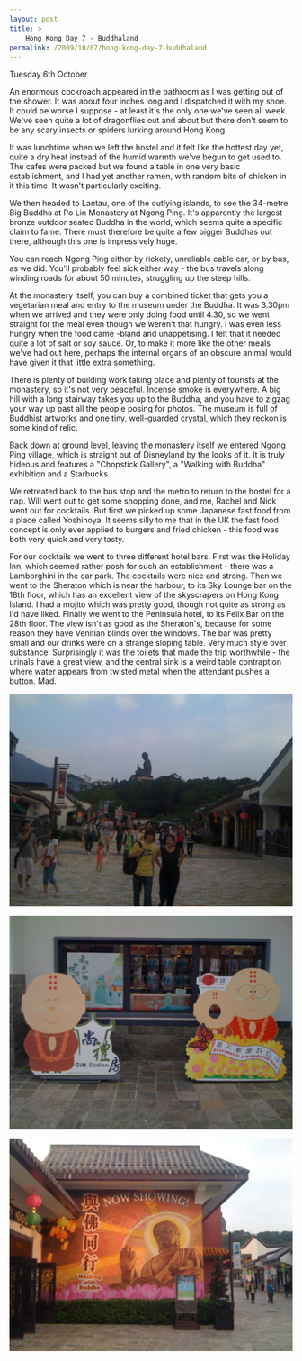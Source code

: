 ```yaml
---
layout: post
title: >
    Hong Kong Day 7 - Buddhaland
permalink: /2009/10/07/hong-kong-day-7-buddhaland
---
```

Tuesday 6th October

An enormous cockroach appeared in the bathroom as I was getting out of the shower. It was about four inches long and I dispatched it with my shoe. It could be worse I suppose - at least it's the only one we've seen all week. We've seen quite a lot of dragonflies out and about but there don't seem to be any scary insects or spiders lurking around Hong Kong.

It was lunchtime when we left the hostel and it felt like the hottest day yet, quite a dry heat instead of the humid warmth we've begun to get used to. The cafes were packed but we found a table in one very basic establishment, and I had yet another ramen, with random bits of chicken in it this time. It wasn't particularly exciting.

We then headed to Lantau, one of the outlying islands, to see the 34-metre Big Buddha at Po Lin Monastery at Ngong Ping. It's apparently the largest bronze outdoor seated Buddha in the world, which seems quite a specific claim to fame. There must therefore be quite a few bigger Buddhas out there, although this one is impressively huge.

You can reach Ngong Ping either by rickety, unreliable cable car, or by bus, as we did. You'll probably feel sick either way - the bus travels along winding roads for about 50 minutes, struggling up the steep hills.

At the monastery itself, you can buy a combined ticket that gets you a vegetarian meal and entry to the museum under the Buddha. It was 3.30pm when we arrived and they were only doing food until 4.30, so we went straight for the meal even though we weren't that hungry. I was even less hungry when the food came -bland and unappetising. I felt that it needed quite a lot of salt or soy sauce. Or, to make it more like the other meals we've had out here, perhaps the internal organs of an obscure animal would have given it that little extra something.

There is plenty of building work taking place and plenty of tourists at the monastery, so it's not very peaceful. Incense smoke is everywhere. A big hill with a long stairway takes you up to the Buddha, and you have to zigzag your way up past all the people posing for photos. The museum is full of Buddhist artworks and one tiny, well-guarded crystal, which they reckon is some kind of relic.

Back down at ground level, leaving the monastery itself we entered Ngong Ping village, which is straight out of Disneyland by the looks of it. It is truly hideous and features a "Chopstick Gallery", a "Walking with Buddha" exhibition and a Starbucks.

We retreated back to the bus stop and the metro to return to the hostel for a nap. Will went out to get some shopping done, and me, Rachel and Nick went out for cocktails. But first we picked up some Japanese fast food from a place called Yoshinoya. It seems silly to me that in the UK the fast food concept is only ever applied to burgers and fried chicken - this food was both very quick and very tasty.

For our cocktails we went to three different hotel bars. First was the Holiday Inn, which seemed rather posh for such an establishment - there was a Lamborghini in the car park. The cocktails were nice and strong. Then we went to the Sheraton which is near the harbour, to its Sky Lounge bar on the 18th floor, which has an excellent view of the skyscrapers on Hong Kong Island. I had a mojito which was pretty good, though not quite as strong as I'd have liked. Finally we went to the Peninsula hotel, to its Felix Bar on the 28th floor. The view isn't as good as the Sheraton's, because for some reason they have Venitian blinds over the windows. The bar was pretty small and our drinks were on a strange sloping table. Very much style over substance. Surprisingly it was the toilets that made the trip worthwhile - the urinals have a great view, and the central sink is a weird table contraption where water appears from twisted metal when the attendant pushes a button. Mad.

![](/images/2009/IMG_0351.JPG)

![](/images/2009/IMG_0353.JPG)

![](/images/2009/IMG_0354.JPG)